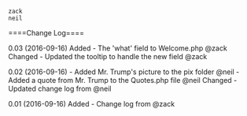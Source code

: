     zack
    neil

====Change Log====

0.03 (2016-09-16)
Added
    - The 'what' field to Welcome.php @zack
Changed
    - Updated the tooltip to handle the new field @zack

0.02 (2016-09-16)
    - Added Mr. Trump's picture to the pix folder @neil
    - Added a quote from Mr. Trump to the Quotes.php file @neil
Changed
    -Updated change log from @neil

0.01 (2016-09-16)
Added
    - Change log from @zack
